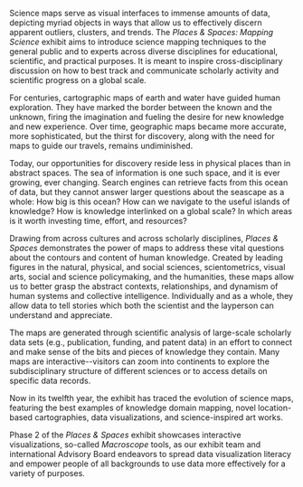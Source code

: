 Science maps serve as visual interfaces to immense amounts of data, depicting myriad objects in ways that allow us to effectively discern apparent outliers, clusters, and trends. The _Places & Spaces: Mapping Science_ exhibit aims to introduce science mapping techniques to the general public and to experts across diverse disciplines for educational, scientific, and practical purposes. It is meant to inspire cross-disciplinary discussion on how to best track and communicate scholarly activity and scientific progress on a global scale.  
  
For centuries, cartographic maps of earth and water have guided human exploration. They have marked the border between the known and the unknown, firing the imagination and fueling the desire for new knowledge and new experience. Over time, geographic maps became more accurate, more sophisticated, but the thirst for discovery, along with the need for maps to guide our travels, remains undiminished.  
  
Today, our opportunities for discovery reside less in physical places than in abstract spaces. The sea of information is one such space, and it is ever growing, ever changing. Search engines can retrieve facts from this ocean of data, but they cannot answer larger questions about the seascape as a whole: How big is this ocean? How can we navigate to the useful islands of knowledge? How is knowledge interlinked on a global scale? In which areas is it worth investing time, effort, and resources?  

Drawing from across cultures and across scholarly disciplines, _Places & Spaces_ demonstrates the power of maps to address these vital questions about the contours and content of human knowledge. Created by leading figures in the natural, physical, and social sciences, scientometrics, visual arts, social and science policymaking, and the humanities, these maps allow us to better grasp the abstract contexts, relationships, and dynamism of human systems and collective intelligence. Individually and as a whole, they allow data to tell stories which both the scientist and the layperson can understand and appreciate.  
  
The maps are generated through scientific analysis of large-scale scholarly data sets (e.g., publication, funding, and patent data) in an effort to connect and make sense of the bits and pieces of knowledge they contain. Many maps are interactive--visitors can zoom into continents to explore the subdisciplinary structure of different sciences or to access details on specific data records.  
  
Now in its twelfth year, the exhibit has traced the evolution of science maps, featuring the best examples of knowledge domain mapping, novel location-based cartographies, data visualizations, and science-inspired art works.  
  
Phase 2 of the _Places & Spaces_ exhibit showcases interactive visualizations, so-called _Macroscope_ tools, as our exhibit team and international Advisory Board endeavors to spread data visualization literacy and empower people of all backgrounds to use data more effectively for a variety of purposes.
